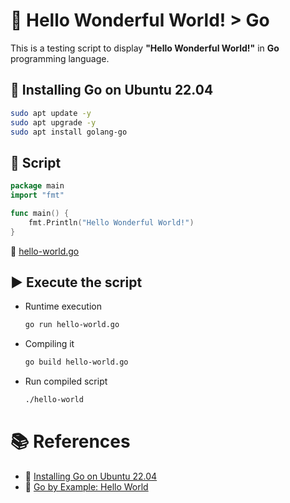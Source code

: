 # :notebook: Hello Wonderful World! > Go
This is a testing script to display **"Hello Wonderful World!"** in **Go** programming language.

## :beaver: Installing Go on Ubuntu 22.04

```bash
sudo apt update -y 
sudo apt upgrade -y
sudo apt install golang-go
```
## :page_facing_up: Script

```go
package main
import "fmt"

func main() {
    fmt.Println("Hello Wonderful World!")
}
```

:link: [hello-world.go](hello-world.go)


## :arrow_forward: Execute the script
- Runtime execution
 
  ```bash
  go run hello-world.go
  ```

- Compiling it
 
  ```bash
  go build hello-world.go
  ```

- Run compiled script
 
  ```bash
  ./hello-world
  ```
 
# :books: References
- :link: [Installing Go on Ubuntu 22.04](https://www.fosslinux.com/68795/install-go-on-ubuntu.htm)
- :link: [Go by Example: Hello World](https://gobyexample.com/hello-world)
